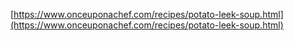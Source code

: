 [https://www.onceuponachef.com/recipes/potato-leek-soup.html](https://www.onceuponachef.com/recipes/potato-leek-soup.html)
